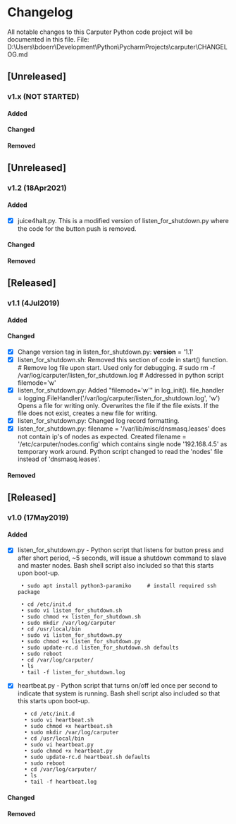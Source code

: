 # Changelog
All notable changes to this Carputer Python code project will be documented in this file.
File:  D:\Users\bdoerr\Development\Python\PycharmProjects\carputer\CHANGELOG.md


## [Unreleased]
### v1.x (NOT STARTED)
#### Added
#### Changed
#### Removed


## [Unreleased]
### v1.2 (18Apr2021)
#### Added
- [x] juice4halt.py. This is a modified version of listen_for_shutdown.py where the code for the button push is removed.
#### Changed
#### Removed


## [Released]
### v1.1 (4Jul2019)
#### Added
#### Changed
- [x] Change version tag in listen_for_shutdown.py:  __version__ = '1.1'
- [x] listen_for_shutdown.sh:  Removed this section of code in start() function.
        # Remove log file upon start.  Used only for debugging.
        # sudo rm -f /var/log/carputer/listen_for_shutdown.log      # Addressed in python script filemode='w'
- [x] listen_for_shutdown.py:  Added "filemode='w'" in log_init(). file_handler = logging.FileHandler('/var/log/carputer/listen_for_shutdown.log', 'w')  Opens a file for writing only. Overwrites the file if the file exists. If the file does not exist, creates a new file for writing.    
- [x] listen_for_shutdown.py:  Changed log record formatting. 
- [x] listen_for_shutdown.py:  filename = '/var/lib/misc/dnsmasq.leases' does not contain ip's of nodes as expected.  Created filename = '/etc/carputer/nodes.config' which contains
                               single node '192.168.4.5' as temporary work around.  Python script changed to read the 'nodes' file instead of 'dnsmasq.leases'.
#### Removed


## [Released]
### v1.0 (17May2019)
#### Added
- [x]  listen_for_shutdown.py - Python script that listens for button press and after short period, ~5 seconds, will issue a shutdown command to slave and master nodes.
        Bash shell script also included so that this starts upon boot-up.

		• sudo apt install python3-paramiko     # install required ssh package
        
		• cd /etc/init.d
		• sudo vi listen_for_shutdown.sh
		• sudo chmod +x listen_for_shutdown.sh
		• sudo mkdir /var/log/carputer
		• cd /usr/local/bin
		• sudo vi listen_for_shutdown.py
		• sudo chmod +x listen_for_shutdown.py
		• sudo update-rc.d listen_for_shutdown.sh defaults
		• sudo reboot
		• cd /var/log/carputer/
		• ls
        • tail -f listen_for_shutdown.log
        
- [x] heartbeat.py - Python script that turns on/off led once per second to indicate that system is running.
        Bash shell script also included so that this starts upon boot-up.

		• cd /etc/init.d
		• sudo vi heartbeat.sh
		• sudo chmod +x heartbeat.sh
		• sudo mkdir /var/log/carputer
		• cd /usr/local/bin
		• sudo vi heartbeat.py
		• sudo chmod +x heartbeat.py
		• sudo update-rc.d heartbeat.sh defaults
		• sudo reboot
		• cd /var/log/carputer/
		• ls
		• tail -f heartbeat.log

#### Changed
#### Removed
		

